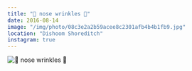 ```yaml
---
title: "💢 nose wrinkles 💢"
date: 2016-08-14
image: "/img/photo/08c3e2a2b59acee8c2301afb4b4b1fb9.jpg"
location: "Dishoom Shoreditch"
instagram: true
---
```


![💢 nose wrinkles 💢](/img/photo/08c3e2a2b59acee8c2301afb4b4b1fb9.jpg)
